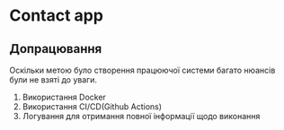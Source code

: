 # Contact app

## Допрацювання
Оскільки метою було створення працюючої системи багато нюансів були не взяті до уваги.
1. Використання Docker
2. Використання CI/CD(Github Actions)
3. Логування для отримання повної інформації щодо виконання
